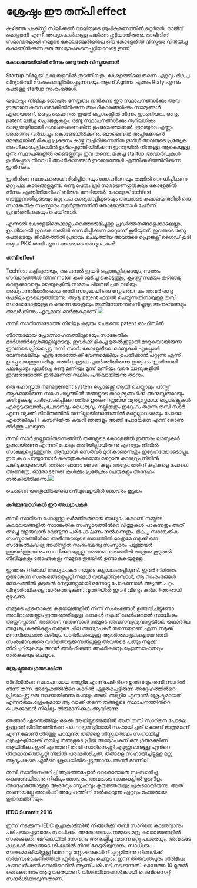 # ശ്രേഷ്ഠം ഈ തന്പി effect

കഴിഞ്ഞ പംക്സ്തി സിലിക്കണ്‍ വാലിയുടെ രൂപീകരണത്തില്‍ റ്റെര്‍മന്‍, രാജീവ്‌ മൊട്ട്വാനി എന്നീ അധ്യാപകര്‍ക്കുള്ള പങ്കിനെപ്പറ്റിയായിരുന്നു. രാജീവിന് സമാന്തരമായി നമ്മുടെ കോലഞ്ചേരിയിലെ ഒരു കോളേജില്‍ വിസ്മയം വിരിയിച്ചു കൊണ്ടിരിക്കുന്ന ഒരു അധ്യാപകനെപ്പറ്റിയാവട്ടെ ഇന്ന്

#### കോലഞ്ചേരിയില്‍ നിന്നും രണ്ടു tech വിസ്മയങ്ങള്‍ <a id="db3a"></a>

Startup വില്ലേജ് കാലയളവില്‍ തുടങ്ങിയതും കേരളത്തിലെ തന്നെ ഏറ്റവും മികച്ച വിദ്യാര്‍ത്ഥി സംരംഭങ്ങളില്‍പ്പെടുന്നവയും ആണ് Agrima എന്നും Riafy എന്നും പേരുള്ള startup സംരംഭങ്ങള്‍.

യഥേഷ്ടം നിഖിലും ജോഹ്നും നേതൃത്വം നല്‍കുന്ന ഈ സ്ഥാപനങ്ങള്‍ക്കും അവ ഇതുവരെ കരസ്ഥമാക്കിയിരിക്കുന്ന അംഗീകാരങ്ങള്‍ക്കും സാമ്യങ്ങള്‍ ഏറെയാണ്. രണ്ടും ഫൈനല്‍ ഇയര്‍ പ്രൊജക്റ്റില്‍ നിന്നും തുടങ്ങിയവ. രണ്ടും patent ലഭിച്ച പ്രൊജക്റ്റുകളും. രണ്ടു സ്ഥാപനങ്ങള്‍ക്കും നൂറിലധികം രാജ്യങ്ങളിലായി ദശലക്ഷക്കണക്കിനു ഉപഭോക്താക്കല്‍. ഇവയുടെ എണ്ണം അനുദിനം വര്‍ദ്ധിച്ചും കൊണ്ടേയിരിക്കുന്നു. മൊബൈല്‍ അപ്ലിക്കേഷന്‍ മേഘലയില്‍ മികച്ച പ്രകടനം കാഴ്ച് വച്ചിരിക്കുന്നതിനു ഗൂഗിള്‍ അവരുടെ പ്രത്യേക അംഗീകാരപ്പട്ടികയില്‍ ഉള്‍പ്പെടുത്തിയിരിക്കുന്ന ഇന്ത്യയില്‍ നിന്നുള്ള ആകെയുള്ള മൂന്നു സ്ഥാപങ്ങളില്‍ രണ്ടെണ്ണവും ഇവ തന്നെ. മികച്ച startup അവാര്‍ഡുകള്‍ ഉള്‍പ്പെടെ നിരവധി അംഗീകാരങ്ങള്‍ ഇവരെത്തേടി എത്തിക്കഴിഞ്ഞിരിക്കുന്നു ഇതിനകം.

ഇതിന്‍റെ സ്ഥാപകരായ നിഖിളിനെയും ജോഹ്നിനെയും തമ്മില്‍ ബന്ധിപ്പിക്കുന്ന മറ്റു പല കാര്യങ്ങളുമുണ്ട്. രണ്ടു പേരും ശ്രീ നാരായണഗുരുകുലം കോളേജില്‍ നിന്നും എഞ്ചിനീയറിംഗ് ബിരുദം നേടിയവര്‍. കോളേജ് techfest നടത്തുന്നതിലൂടെയും മറ്റു പല കാര്യങ്ങളിലൂടെയും അവരുടെ കലാലയത്തില്‍ ഒരു സാങ്കേതിക സംസ്കാരം വളര്‍ത്തുന്നതില്‍ തോളോട്തോള്‍ ചേര്‍ന്ന് പ്രവര്‍ത്തിക്കുകയും ചെയ്‌തവര്‍.

എന്നാല്‍ കോളേജിനെക്കാളും ഒത്തൊരുമിച്ചുള്ള പ്രവര്‍ത്തനങ്ങളെക്കാലെല്ലാം ഉപരിയായി ഇവരെ തമ്മില്‍ ബന്ധിപ്പിക്കുന്ന മറ്റൊന്ന് കൂടിയുണ്ട്. ഇവരുടെ രണ്ടു പേരുടെയും ജീവിതത്തില്‍ പ്രഭാവം ചെലുത്തിയ അവരുടെ പ്രൊജക്റ്റ്‌ ഗൈഡ് കൂടി ആയ PKK തമ്പി എന്ന അവരുടെ അധ്യാപകന്‍.

#### തമ്പി effect <a id="a20d"></a>

Techfest കളിലൂടെയും, ഫൈനല്‍ ഇയര്‍ പ്രൊജക്റ്റിലൂടെയും, സ്വന്തം സമ്പാദ്യത്തില്‍ നിന്ന് motor കള്‍ മേടിച്ചു കൊടുത്തും, ക്ലാസ്സ്‌ സമയം കഴിഞ്ഞു വെളുക്കുവോളും ലാബുകളില്‍ സമയം ചിലവഴിച്ചത് വഴിയും അധ്യപനതിലതീതമായ തമ്പി സാറുമായി ഒരു സ്നേഹബന്ധം അവര്‍ രണ്ടു പേരിലും ഉടലെടുത്തിരുന്നു. ആദ്യ patent ഫയല്‍ ചെയ്യുന്നതിനായുള്ള തമ്പി സാരോടോത്തുള്ള ചെന്നൈ യാത്രയും അതിനോനനുബന്ദിച്ചുള്ള അനുഭവങ്ങളും അവര്‍ക്കിന്നും ഹൃദ്യമായ ഓര്‍മ്മകളാണ്.![](https://cdn-images-1.medium.com/max/533/0*9KeigurRkS5v_m_T.png)

തമ്പി സാറിനോടോത്ത് നിഖിലും കൂട്ടരും ചെന്നൈ patent ഓഫീസില്‍

നിരന്തരമായ പ്രോത്സാഹനത്തിലൂടെയും സാങ്കേതിക മാര്‍ഗനിര്‍ദ്ദേശങ്ങളിലൂടെയും ഇവര്‍ക്ക് മികച്ച മുതല്‍ക്കൂട്ടായി മാറുകയായിരുന്നു ഇവരുടെ പ്രിയപ്പെട്ട തമ്പി സാര്‍. കോളേജിലെ ലാബുകള്‍ എപ്പോള്‍ വേണമെങ്കിലും എത്ര നേരത്തേക്ക് വേണമെങ്കിലും ഉപയിക്കാന്‍ പറ്റുന്നു എന്ന് ഉറപ്പു വരുത്തുന്നതിലും അതീവ ശ്രദ്ധ പുലര്‍ത്തിയിരുന്നു ഇദ്ദേഹം. ഇതിനായി പലപ്പോഴും പുലര്‍ച്ചെ രണ്ടു മണിയും മൂന്ന് മണിയും വരെ ലാബുകളില്‍ ഇവരോടോത്ത് ഇരിക്കുന്നത് സ്ഥിരം പതിവായിരുന്നു താനും.

ഒരു ഹോസ്റ്റല്‍ management system പ്രൊജക്റ്റ്‌ ആയി ചെയ്താലും പാസ്സ് ആകുമായിരുന്ന സാഹചര്യത്തില്‍ തങ്ങളുടെ താല്പര്യങ്ങള്‍ക്ക് അനുസൃതമായും കഴിവുകളെ പരിപോഷിപ്പിക്കുന്നതിനു ഉതകുന്നതുമായ വ്യത്യസ്തമായ പ്രൊജക്റ്റുകള്‍ ഏറ്റെടുക്കുവാന്‍പ്രചോദനവും ധൈര്യവും നല്കിയതും ഇദ്ദേഹം തന്നെ.തമ്പി സാര്‍ എന്ന വ്യക്തി ജീവിതത്തില്‍ വന്നില്ലായിരുന്നെങ്ങില്‍ മറ്റെല്ലാവരെയും പോലെ ഏതെങ്കിലും IT കമ്പനിയില്‍ കയറി ഞങ്ങളും അങ്ങ് പോയേനെ എന്ന് ജോണ്‍ തീര്‍ത്തു പറയുന്നു.

തമ്പി സാര്‍ ഇല്ലായിരുന്നെങ്ങില്‍ തങ്ങളുടെ കോളേജില്‍ ഇത്തരം ലാബുകള്‍ ഉണ്ടായിരുന്നു എന്നത് പോലും അറിയില്ലായിരുന്നു എന്നതും നിഖില്‍ സാക്ഷ്യപ്പെടുത്തുന്നു. ആദ്യമായി സെര്‍വര്‍ മുറി കാണുന്നതും ഇദ്ദേഹത്തോടൊപ്പം. ഈ കഥ പറയുമ്പോള്‍ കൌതുകകരമായ മറ്റൊരു കാര്യവും നിഖില്‍ പങ്കിടുകയുണ്ടായി. തന്‍റെ ഓരോ server കളും അദ്ദേഹത്തിന് കുട്ടികളെ പോലെ ആണത്രേ. ഓരോ server കള്‍ക്കും പ്രത്യേകം പേരുകളും അദ്ദേഹം നല്‍കിയിരിക്കുന്നു.![](https://cdn-images-1.medium.com/max/533/0*bvdgb21lx5SfId1Y.png)

ചെന്നൈ യാത്രക്കിടയിലെ ഒഴിവുവേളയില്‍ ജോഹ്നും കൂട്ടരും

#### കര്‍മ്മയോഗികള്‍ ഈ അധ്യാപകര്‍ <a id="8aa8"></a>

തമ്പി സാറിനെ പോലുള്ള കര്‍മനിരതരായ അധ്യാപകരാണ് നമ്മുടെ കലാലയങ്ങളില്‍ സാങ്കേതിക സംസ്കാരത്തിന്‍റെ വിത്തുകള്‍ പാകുന്നതും അത് തഴച്ചു വളരുവാന്‍ വേണ്ടുന്ന പരിപോഷണം നല്‍കുന്നതും. മികച്ച സാങ്കേതിക സംസ്കാരത്തിന്‍റെ അടിത്തറയുടെ ബലത്തില്‍ മാത്രമേ നമുക്ക് ഒരു സാങ്കേതികവിദ്യ അധിസ്തിത സംരംഭകത്വ സംസ്കാരം പടുത്തുയര്‍ ത്തുയര്‍ത്തുവാനും സാധിക്കുകയുള്ളൂ. അങ്ങനെയെങ്ങില്‍ മാത്രമേ കൂടുതല്‍ നിഖിലുകളും ജോഹ്നുകളും നമ്മുടെ ഇടയില്‍ ഉണ്ടാകുകയുമുള്ളു.

ഇത്തരം നിരവധി അധ്യാപകര്‍ നമ്മുടെ കളയലങ്ങളിലുണ്ട്. ഇവര്‍ നിമിത്തം ഉണ്ടാകുന്ന സംരംഭങ്ങളെപ്പറ്റി നമ്മള്‍ വയിച്ചറിയുമ്പോള്‍, ആ സംരംഭങ്ങള്‍ ലോകത്തില്‍ കൂടുതല്‍ നേട്ടങ്ങളുമായി മുന്നോട്ടു പോകുമ്പോള്‍ അടുത്ത പറ്റം വിദ്യാര്‍ത്ഥികളെ വാര്‍ത്തെടുക്കുന്ന വൃത്തിയില്‍ ഇവര്‍ വീണ്ടും കര്‍മനിരതരായി മുഴുകുന്നു.

നമ്മുടെ ഏതൊക്കെ കളയലങ്ങളില്‍ നിന്ന് സംരംഭങ്ങള്‍ ഉത്ഭവിചിട്ടുണ്ടോ അവിടെയെല്ലാം ഇത്തരത്തിലുള്ള കഥകള്‍ നമുക്ക് കേള്‍ക്കുവാന്‍ സാധിക്കും. അതുറപ്പാണ്. അങ്ങനെ വരുമ്പോള്‍ നമ്മുടെ അവസവ്യവ്യവസ്തയിലെ യഥാര്‍ത്ഥ അദൃശ്യ ശക്തികളും നമ്മുടെ ചില അധ്യാപകര്‍ തന്നെയാണ് എന്ന് നമുക്ക് മനസിലാക്കാന്‍ കഴിയും. ധാര്‍മികതയുള്ള ആദര്‍ശമാതൃകകളായ ഭാവി സംരംഭാവകരെ വാര്‍ത്തെടുക്കുന്നതിലുള്ള അവരുടെ പങ്ങും നമുക്ക് തിരിച്ചറിയുകയും അവര്‍ അര്‍ഹിക്കുന്ന അംഗീകരവും പ്രോത്സാഹനവും നല്‍കുകയും ചെയ്യാം.

#### ശ്രേഷ്ടമായ ഗുരുദക്ഷിണ <a id="6723"></a>

നിഖിലിന്‍റെ സ്ഥാപനമായ അഗ്രിമ എന്ന പേരിന്‍റെ ഉത്ഭവവും തമ്പി സാറില്‍ നിന്ന് തന്ന. അദ്ദേഹത്തിന്‍റെ കാറില്‍ എഴുതപ്പെട്ടിരുന്ന അദ്ദേഹത്തിന്‍റെ പ്രിയപ്പെട്ട ഒരു വാക്കായിരുന്നു പോലും അത്. അഗ്രിമ എന്നാല്‍ ശ്രേഷ്ടമായത് എന്നര്‍ത്ഥം.ശ്രേഷ്ടമായ ആ വാക്ക് തന്നെ തങ്ങളുടെ സ്ഥാപനത്തിന്‍റെ പെരക്കുവാന്‍ നിഖിലും തിരുമാനിക്കുക ആയിരുന്നു.

ഞങ്ങള്‍ എന്തെങ്ങിലും ഒക്കെ ആയിട്ടുണ്ടെങ്ങില്‍ അത് തമ്പി സാറിനെ പോലെ ഉള്ളവര്‍ ജീവിതത്തിന്‍റെ പല ഘട്ടങ്ങളിലായി സഹായിച്ചത് കൊണ്ട് മാത്രമാണ് എന്ന് ജോണ്‍ തീര്‍ത്തു പറയുന്നു. തങ്ങളെ നിസ്സ്വാര്‍ത്ഥം സഹായിച്ച് വളച്ചകളിലേക്ക് നയിച്ച തങ്ങളുടെ പ്രിയ അധ്യാപകന് ഒരു ഗുരുദക്ഷിണ ആയിരിക്കും ഇത് എന്നാണ് തമ്പി സാറിനെപ്പറ്റി എഴുതുവാനുള്ള എന്‍റെ തിരുമാനത്തെപ്പറ്റി നിഖില്‍ പരാമര്‍ശിച്ചത്. തങ്ങളെ സഹായിച്ചിട്ടുള്ള മറ്റു ആദ്യപകരെ എന്‍റെ ശ്രദ്ധയില്‍പ്പെടുത്താനും അവര്‍ മറന്നില്.

തമ്പി സാറിനെക്കുറിച്ച് ആരഞ്ഞപ്പോള്‍ വാതോരാതെ സംസാരിച്ചു കൊണ്ടേയിരുന്നു നിഖിലും ജോഹ്നും. അവരുടെ വാക്കുകളില്‍ ഉടനീളം അദ്ദേഹത്തോടുള്ള ആദരവും സ്നേഹവും കൃതജ്ഞതയും പ്രകടമായിരുന്നു. അത് തന്നെയല്ലേ അവര്‍ക്ക് അദ്ദേഹത്തിന് നല്‍കാവുന്ന ഏറ്റവും മഹത്തായ ഗുരുദക്ഷിണയും.

#### IEDC Summit 2016 <a id="271f"></a>

ഇന്ന് നടക്കുന്ന IEDC ഉച്ചകോടിയില്‍ നിങ്ങള്‍ക്ക് തമ്പി സാറിനെ കാണുവാനും പരിചയപ്പെടുവാനും സാധിക്കും. അതോടൊപ്പം നമ്മുടെ മറ്റു കലാലയങ്ങളില്‍ സംരംഭകത്വ മേഘലയില്‍ സേവനം അനുഷ്ടിച്ചു വരുന്ന മറ്റു പലരെയും. അവരുടേ കഥകള്‍ അവരുടെ ശിഷ്യരില്‍ നിന്ന് കേട്ടരിയുവാനും സാധിക്കും. സജ്ജമാക്കിയിട്ടുള്ള learning സ്റ്റേഷനുകലിന് ചുറ്റുമിരുന്നു നിങ്ങള്‍ക്ക് നര്‍മസംഭാഷണത്തില്‍ ഏര്‍പ്പെടുകയും ചെയ്യാം. ഇന്ന് തിരുവന്തപുരം ഗിരിദീപം കണവന്‍ഷണ്‍ സെന്‍റെറില്‍ ആണ് പരിപാടി നടക്കുന്നത്. കാലത്തേ 10 മുതല്‍ വൈകുന്നേരം ആറു വരെയാണ്. വിശദവിവരങ്ങള്‍ക്കായി വെബ്സൈറ്റ് സന്ദര്‍ശിക്കാവുന്നതാണ്.

